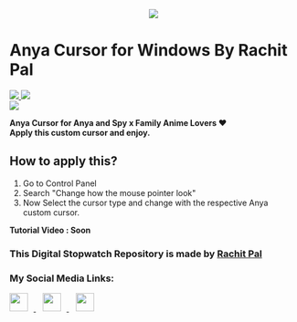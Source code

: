 <p align="center">
    <img src="https://telegra.ph/file/ede250258402549bcc084.gif">
</p>

# Anya Cursor for Windows By Rachit Pal

<a href="https://drive.google.com/file/d/14oarsJNrtuw0IzWXmYbli6EUxA6wh5_O/view?usp=sharing"> <img src="https://svgur.com/i/itV.svg" />
<a href="https://drive.google.com/file/d/14oarsJNrtuw0IzWXmYbli6EUxA6wh5_O/view?usp=sharing"> <img src="https://svgur.com/i/itd.svg" /> <br>
<a href="https://drive.google.com/file/d/14oarsJNrtuw0IzWXmYbli6EUxA6wh5_O/view?usp=sharing"> <img src="https://svgur.com/i/isR.svg" /> </a>

<b> Anya Cursor for Anya and Spy x Family Anime Lovers ♥️ <br> Apply this custom cursor and enjoy. </b>

## How to apply this?

1. Go to Control Panel
2. Search "Change how the mouse pointer look"
3. Now Select the cursor type and change with the respective Anya custom cursor.

<b> Tutorial Video : Soon </b>

### This Digital Stopwatch Repository is made by [Rachit Pal](https://www.github.com/Rachit-Pal/)

### My Social Media Links:

<a href="https://t.me/SAlTAM4" target="_blank">
  <img style="margin-right: 10px;" width="32" height="32" src="https://www.freepnglogos.com/uploads/telegram-logo-png-0.png">
</a>&nbsp;&nbsp;

<a href="https://www.instagram.com/RachitKrPal/" target="_blank">
  <img style="margin-right: 10px;" width="32" height="32" src="https://www.freepnglogos.com/uploads/logo-ig-png/logo-ig-instagram-new-logo-vector-download-13.png">
</a>&nbsp;&nbsp;

<a href="https://www.twitter.com/RachitKrPal/" target="_blank">
  <img style="margin-right: 10px," width="32" height="32 "src="https://www.freepnglogos.com/uploads/twitter-logo-png/twitter-icon-circle-png-logo-8.png"></a>
